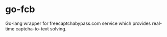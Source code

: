 # go-fcb
Go-lang wrapper for freecaptchabypass.com service which provides real-time captcha-to-text solving.

